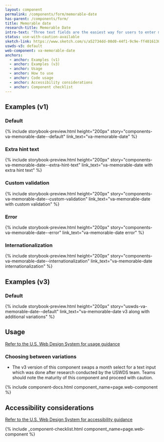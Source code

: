 ```yaml
---
layout: component
permalink: /components/form/memorable-date
has-parent: /components/form/
title: Memorable date
research-title: Memorable Date
intro-text: "Three text fields are the easiest way for users to enter most dates."
status: use-with-caution-available
sketch-link: https://www.sketch.com/s/a52734dd-00d0-44f1-9c9e-ff4016130e5c/p/F8230127-0500-4C1A-BBBB-821299A5BDFF/canvas
uswds-v3: default
web-component: va-memorable-date
anchors:
  - anchor: Examples (v1)
  - anchor: Examples (v3)
  - anchor: Usage
  - anchor: How to use
  - anchor: Code usage
  - anchor: Accessibility considerations
  - anchor: Component checklist
---
```


## Examples (v1)

### Default

{% include storybook-preview.html height="200px" story="components-va-memorable-date--default" link_text="va-memorable-date" %}

### Extra hint text

{% include storybook-preview.html height="200px" story="components-va-memorable-date--extra-hint-text" link_text="va-memorable-date with extra hint text" %}

### Custom validation

{% include storybook-preview.html height="200px" story="components-va-memorable-date--custom-validation" link_text="va-memorable-date with custom validation" %}

### Error

{% include storybook-preview.html height="200px" story="components-va-memorable-date--error" link_text="va-memorable-date error" %}

### Internationalization

{% include storybook-preview.html height="200px" story="components-va-memorable-date--internationalization" link_text="va-memorable-date internationalization" %}

## Examples (v3)

### Default

{% include storybook-preview.html height="200px" story="uswds-va-memorable-date--default" link_text="va-memorable-date v3 along with additional variations" %}


## Usage

<a class="vads-c-action-link--blue" href="https://designsystem.digital.gov/components/memorable-date/">Refer to the U.S. Web Design System for usage guidance</a>

### Choosing between variations

* The v3 version of this component swaps a month select for a text input which was done after research conducted by the USWDS team. Teams should note the maturity of this component and proceed with caution.

{% include component-docs.html component_name=page.web-component %}

## Accessibility considerations

<a class="vads-c-action-link--blue" href="https://designsystem.digital.gov/components/memorable-date/#accessibility-memorable-date">Refer to the U.S. Web Design System for accessibility guidance</a>

{% include _component-checklist.html component_name=page.web-component %}